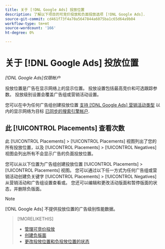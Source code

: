```yaml
---
title: 关于 [!DNL Google Ads] 投放位置
description: 了解以下项目的可竞价投放和负面投放选项 [!DNL Google Ads].
source-git-commit: cd461f73f4a70a5647844a6075ba1c65d64a9b04
workflow-type: tm+mt
source-wordcount: '166'
ht-degree: 0%

---
```


# 关于 [!DNL Google Ads] 投放位置

*[!DNL Google Ads]仅限帐户*

投放位置是广告在显示网络上的显示位置。 投放设置包括最高竞价和可选跟踪参数。 投放级别设置会覆盖广告组或营销活动设置。

您可以在中为任何广告组创建投放位置 [支持 [!DNL Google Ads] 营销活动类型](/help/search-social-commerce/introduction/supported-inventory.md) 以内的显示网络为目标 [已同步的搜索引擎帐户](/help/search-social-commerce/campaign-management/accounts/ad-network-account-about.md).

## 此 [!UICONTROL Placements] 查看次数

此 [!UICONTROL Placements] > [!UICONTROL Placements] 视图列出了您的所有投放位置，以及 [!UICONTROL Placements] > [!UICONTROL Negatives] 视图会列出所有不会显示广告的负面投放位置。

您可以从以下位置为广告组创建投放位置 [!UICONTROL Placements] > [!UICONTROL Placements] 视图。 您可以通过以下任一方式为任何广告组或营销活动创建负关键字 [!UICONTROL Placements] > [!UICONTROL Negatives] 从营销活动和广告组设置查看或。  您还可以编辑和更改活动版面和暂停版面的状态，并删除负版面。

>[!NOTE]
>
>[!DNL Google Ads] 不提供投放位置的广告级别性能数据。

>[!MORELIKETHIS]
>
>* [管理可竞价投放](placement-manage.md)
>* [创建负版面](placement-negative-create.md)
>* [更改投放位置和负投放位置的状态](placement-status-edit.md)

